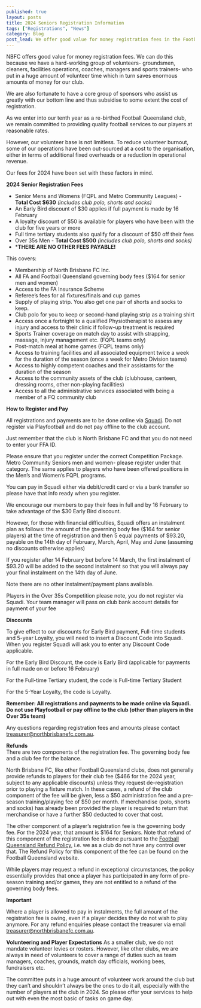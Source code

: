 ```yaml
---
published: true
layout: posts
title: 2024 Seniors Registration Information
tags: ["Registrations", "News"]
category: Blog
post_lead: We offer good value for money registration fees in the Football Queensland competition. Below we have published fees for all senior and junior teams and fee inclusions.
---
```


NBFC offers good value for money registration fees. We can do this because we have a hard-working group of volunteers- groundsmen, cleaners, facilities operations, coaches, managers and sports trainers- who put in a huge amount of volunteer time which in turn saves enormous amounts of money for our club.

We are also fortunate to have a core group of sponsors who assist us greatly with our bottom line and thus subsidise to some extent the cost of registration.

As we enter into our tenth year as a re-birthed Football Queensland club, we remain committed to providing quality football services to our players at reasonable rates.

However, our volunteer base is not limitless. To reduce volunteer burnout, some of our operations have been out-sourced at a cost to the organisation, either in terms of additional fixed overheads or a reduction in operational revenue.

Our fees for 2024 have been set with these factors in mind.

**2024 Senior Registration Fees**

* Senior Mens and Womens (FQPL and Metro Community Leagues) - **Total Cost $630** _(includes club polo, shorts and socks)_
* An Early Bird discount of $30 applies if full payment is made by 16 February
* A loyalty discount of $50 is available for players who have been with the club for five years or more
* Full time tertiary students also qualify for a discount of $50 off their fees
* Over 35s Men - **Total Cost $500** _(includes club polo, shorts and socks)_
* ***THERE ARE NO OTHER FEES PAYABLE!**

This covers:

* Membership of North Brisbane FC Inc.
* All FA and Football Queensland governing body fees ($164 for senior men and women)
* Access to the FA Insurance Scheme
* Referee’s fees for all fixtures/finals and cup games
* Supply of playing strip. You also get one pair of shorts and socks to keep.
* Club polo for you to keep or second-hand playing strip as a training shirt
* Access once a fortnight to a qualified Physiotherapist to assess any injury and access to their clinic if follow-up treatment is required
* Sports Trainer coverage on match day to assist with strapping, massage, injury management etc. (FQPL teams only)
* Post-match meal at home games (FQPL teams only)
* Access to training facilities and all associated equipment twice a week for the duration of the season (once a week for Metro Division teams)
* Access to highly competent coaches and their assistants for the duration of the season
* Access to the community assets of the club (clubhouse, canteen, dressing rooms, other non-playing facilities)
* Access to all the administrative services associated with being a member of a FQ community club

**How to Register and Pay**  

All registrations and payments are to be done online via [Squadi](https://registration.squadi.com/login).  Do not register via Playfootball and do not pay offline to the club account.

Just remember that the club is North Brisbane FC and that you do not need to enter your FFA ID.

Please ensure that you register under the correct Competition Package. Metro Community Seniors men and women- please register under that category. The same applies to players who have been offered positions in the Men’s and Women’s FQPL programs.

You can pay in Squadi either via debit/credit card or via a bank transfer so please have that info ready when you register.

We encourage our members to pay their fees in full and by 16 February to take advantage of the $30 Early Bird discount.

However, for those with financial difficulties, Squadi offers an instalment plan as follows: the amount of the governing body fee ($164 for senior players) at the time of registration and then 5 equal payments of $93.20, payable on the 14th day of February, March, April, May and June (assuming no discounts otherwise applies)

If you register after 14 February but before 14 March, the first instalment of $93.20 will be added to the second instalment so that you will always pay your final instalment on the 14th day of June.

Note there are no other instalment/payment plans available.

Players in the Over 35s Competition please note, you do not register via Squadi. Your team manager will pass on club bank account details for payment of your fee

**Discounts**

To give effect to our discounts for Early Bird payment, Full-time students and 5-year Loyalty, you will need to insert a Discount Code into Squadi. When you register Squadi will ask you to enter any Discount Code applicable.

For the Early Bird Discount, the code is Early Bird (applicable for payments in full made on or before 16 February)

For the Full-time Tertiary student, the code is Full-time Tertiary Student

For the 5-Year Loyalty, the code is Loyalty.

**Remember: All registrations and payments to be made online via Squadi. Do not use Playfootball or pay offline to the club (other than players in the Over 35s team)**

Any questions regarding registration fees and amounts please contact [treasurer@northbrisbanefc.com.au](treasurer@northbrisbanefc.com.au).

**Refunds**  
There are two components of the registration fee. The governing body fee and a club fee for the balance.

North Brisbane FC, like other Football Queensland clubs, does not generally provide refunds to players for their club fee ($466 for the 2024 year, subject to any applicable discounts) unless they request de-registration prior to playing a fixture match. In these cases, a refund of the club component of the fee will be given, less a $50 administration fee and a pre-season training/playing fee of $50 per month. If merchandise (polo, shorts and socks) has already been provided the player is required to return that merchandise or have a further $50 deducted to cover that cost.

The other component of a player’s registration fee is the governing body fee. For the 2024 year, that amount is $164 for Seniors. Note that refund of this component of the registration fee is done pursuant to the [Football Queensland Refund Policy](https://footballqueensland.com.au/wp-content/uploads/2020/03/FQ-Refund-Policy-2020.pdf), i.e. we as a club do not have any control over that. The Refund Policy for this component of the fee can be found on the Football Queensland website.

While players may request a refund in exceptional circumstances, the policy essentially provides that once a player has participated in any form of pre-season training and/or games, they are not entitled to a refund of the governing body fees.

**Important**

Where a player is allowed to pay in instalments, the full amount of the registration fee is owing, even if a player decides they do not wish to play anymore. For any refund enquiries please contact the treasurer via email [treasurer@northbrisbanefc.com.au](treasurer@northbrisbanefc.com.au).

**Volunteering and Player Expectations**
As a smaller club, we do not mandate volunteer levies or rosters. However, like other clubs, we are always in need of volunteers to cover a range of duties such as team managers, coaches, grounds, match day officials, working bees, fundraisers etc.

The committee puts in a huge amount of volunteer work around the club but they can’t and shouldn’t always be the ones to do it all, especially with the number of players at the club in 2024. So please offer your services to help out with even the most basic of tasks on game day.
